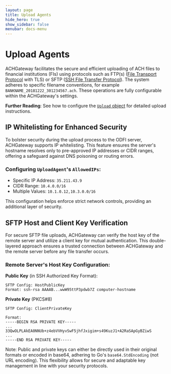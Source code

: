 ```yaml
---
layout: page
title: Upload Agents
hide_hero: true
show_sidebar: false
menubar: docs-menu
---
```


# Upload Agents

ACHGateway facilitates the secure and efficient uploading of ACH files to financial institutions (FIs) using protocols such as FTP(s) ([File Transport Protocol](https://en.wikipedia.org/wiki/File_Transfer_Protocol) with TLS) or SFTP ([SSH File Transfer Protocol](https://en.wikipedia.org/wiki/SSH_File_Transfer_Protocol)). The system adheres to specific filename conventions, for example `BANKNAME_20181222_301234567.ach`. These operations are fully configurable within the ACHGateway's settings.

**Further Reading**: See how to configure the [`Upload` object](../../config/#upload-agents) for detailed upload instructions.

## IP Whitelisting for Enhanced Security

To bolster security during the upload process to the ODFI server, ACHGateway supports IP whitelisting. This feature ensures the server's hostname resolves only to pre-approved IP addresses or CIDR ranges, offering a safeguard against DNS poisoning or routing errors.

### Configuring `UploadAgent`'s `AllowedIPs`:

- Specific IP Address: `35.211.43.9`
- CIDR Range: `10.4.0.0/16`
- Multiple Values: `10.1.0.12,10.3.0.0/16`

This configuration helps enforce strict network controls, providing an additional layer of security.

## SFTP Host and Client Key Verification

For secure SFTP file uploads, ACHGateway can verify the host key of the remote server and utilize a client key for mutual authentication. This double-layered approach ensures a trusted connection between ACHGateway and the remote server before any file transfer occurs.

### Remote Server's Host Key Configuration:

**Public Key** (in SSH Authorized Key Format):

```
SFTP Config: HostPublicKey
Format: ssh-rsa AAAAB...wwW95ttP3pdwb7Z computer-hostname
```

**Private Key** (PKCS#8)

```
SFTP Config: ClientPrivateKey

Format:
-----BEGIN RSA PRIVATE KEY-----
...
33QwOLPLAkEA0NNUb+z4ebVVHyvSwF5jhfJxigim+s49KuzJ1+A2RaSApGyBZiwS
...
-----END RSA PRIVATE KEY-----
```

Note: Public and private keys can either be directly used in their original formats or encoded in base64, adhering to Go's `base64.StdEncoding` (not URL encoding). This flexibility allows for secure and adaptable key management in line with your security protocols.
